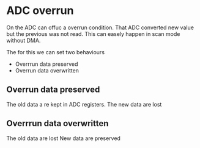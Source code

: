 # ADC overrun

On the ADC can offuc a overrun condition. 
That ADC converted new value but the previous was not read. 
This can easely happen in scan mode without DMA. 

The for this we can set two behaviours

* Overrrun data preserved
* Overrun data overwritten

## Overrun data preserved

The old data a re kept in ADC registers.
The new data are lost

## Overrrun data overwritten

The old data are lost 
New data are preserved

